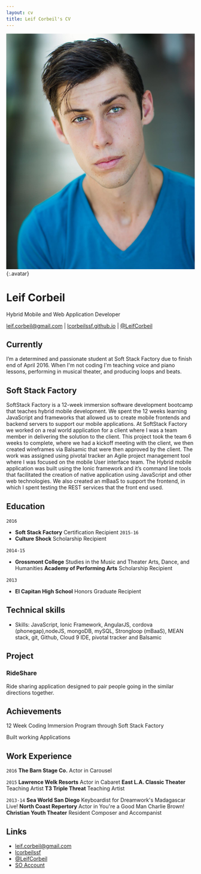 ```yaml
---
layout: cv
title: Leif Corbeil's CV
---
```


![Leif](./media/LeifsHeadshot.jpg){:.avatar}

# Leif Corbeil
Hybrid Mobile and Web Application Developer

<div id="webaddress">
<a href="mailto:">leif.corbeil@gmail.com</a>
|
<i class="fa fa-github"></i> <a href="http://github.com/">lcorbeilssf.github.io</a>
|
<i class="fa fa-twitter"></i> <a href="http://twitter.com/">@LeifCorbeil</a>
</div>


## Currently

I’m a determined and passionate student at Soft Stack Factory due to finish end of April 2016.  When I'm not coding I'm teaching voice and piano lessons, performing in musical theater, and producing loops and beats.

## Soft Stack Factory

SoftStack Factory is a 12-week immersion software development bootcamp that teaches hybrid mobile development. We spent the 12 weeks learning JavaScript and frameworks that allowed us to create mobile frontends and backend servers to support our mobile applications.
At SoftStack Factory we worked on a real world application for a client where I was a team member in delivering the solution to the client. This project took the team 6 weeks to complete, where we had a kickoff meeting with the client, we then created wireframes via Balsamic that were then approved by the client. The work was assigned using pivotal tracker an Agile project management tool where I was focused on the mobile User interface team. The Hybrid mobile application was built using the Ionic framework and it’s command line tools that facilitated the creation of native application using JavaScript and other web technologies. We also created an mBaaS to support the frontend, in which I spent testing the REST services that the front end used.

## Education

`2016`
* __Soft Stack Factory__ Certification Recipient
`2015-16`
* __Culture Shock__ Scholarship Recipient

`2014-15`
* __Grossmont College__ Studies in the Music and Theater Arts, Dance, and Humanities
        __Academy of Performing Arts__ Scholarship Recipient

`2013`
* __El Capitan High School__ Honors Graduate Recipient


## Technical skills

* Skills: JavaScript, Ionic Framework, AngularJS, cordova (phonegap),nodeJS, mongoDB, mySQL, Strongloop (mBaaS), MEAN stack, git, Github, Cloud 9 IDE, pivotal tracker and Balsamic



## Project

### RideShare

Ride sharing application designed to pair people going in the similar directions together.

## Achievements

12 Week Coding Immersion Program through Soft Stack Factory

Built working Applications

## Work Experience

`2016`
__The Barn Stage Co.__ Actor in Carousel

`2015`
__Lawrence Welk Resorts__ Actor in Cabaret
__East L.A. Classic Theater__ Teaching Artist
__T3 Triple Threat__ Teaching Artist

`2013-14`
__Sea World San Diego__ Keyboardist for Dreamwork's Madagascar Live!
__North Coast Repertory__ Actor in You're a Good Man Charlie Brown!
__Christian Youth Theater__ Resident Composer and Accompanist


## Links

* <i class="fa fa-envelope"></i> <a href="mailto:">leif.corbeil@gmail.com</a><br />
* <i class="fa fa-github"></i> <a href="http://github.com/">lcorbeilssf</a><br />
* <i class="fa fa-twitter"></i> <a href="http://twitter.com/">@LeifCorbeil</a><br />
* <i class="fa fa-stack-overflow"></i> <a href="http://stackoverflow.com/">SO Account</a>

